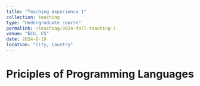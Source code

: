 ```yaml
---
title: "Teaching experience 1"
collection: teaching
type: "Undergraduate course"
permalink: /teaching/2024-fall-teaching-1
venue: "ECU, CS"
date: 2024-8-19
location: "City, Country"
---
```


Priciples of Programming Languages
======
